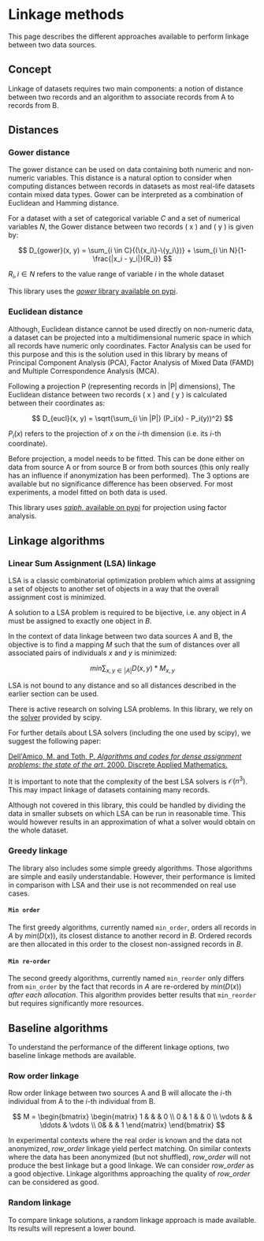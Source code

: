 # Linkage methods

This page describes the different approaches available to perform linkage
between two data sources.

## Concept

Linkage of datasets requires two main components: a notion of distance between
two records and an algorithm to associate records from A to records from B.

## Distances

### Gower distance

The gower distance can be used on data containing both numeric and non-numeric
variables. This distance is a natural option to consider when computing
distances between records in datasets as most real-life datasets contain mixed
data types. Gower can be interpreted as a combination of Euclidean and Hamming
distance.

For a dataset with a set of categorical variable $C$ and a set of numerical
variables $N$, the Gower distance between two records \( x \) and \( y \) is
given by:

$$
D_{gower}(x, y) = \sum_{i \in C}{(\{x_i\}-\{y_i\})} + \sum_{i \in N}{1-\frac{|x_i - y_i|}{R_i}} 
$$

$R_i, i \in N$ refers to the value range of variable $i$ in the whole dataset

This library uses the [*gower* library available on pypi](https://pypi.org/project/gower/).


### Euclidean distance

Although, Euclidean distance cannot be used directly on non-numeric data, a
dataset can be projected into a multidimensional numeric space in which all
records have numeric only coordinates. Factor Analysis can be used for this
purpose and this is the solution used in this library by means of Principal
Component Analysis (PCA), Factor Analysis of Mixed Data (FAMD) and Multiple
Correspondence Analysis (MCA).

Following a projection P (representing records in |P| dimensions), The Euclidean
distance between two records \( x \) and \( y \) is calculated between their
coordinates as:

$$
D_{eucl}(x, y) = \sqrt{\sum_{i \in |P|} (P_i(x) - P_i(y))^2}
$$

$P_i(x)$ refers to the projection of $x$ on the $i$-th dimension (i.e. its $i$-th coordinate).

Before projection, a model needs to be fitted. This can be done either on data
from source A or from source B or from both sources (this only really has an
influence if anonymization has been performed). The 3 options are available but
no significance difference has been observed. For most experiments, a model
fitted on both data is used.

This library uses [*saiph*, available on pypi](https://pypi.org/project/saiph/) 
for projection using factor analysis.

## Linkage algorithms

### Linear Sum Assignment (LSA) linkage

LSA is a classic combinatorial optimization problem which aims at assigning a
set of objects to another set of objects in a way that the overall assignment
cost is minimized.

A solution to a LSA problem is required to be bijective, i.e. any object in $A$
must be assigned to exactly one object in $B$.

In the context of data linkage between two data sources A and B, the objective
is to find a mapping $M$ such that the sum of distances over all associated
pairs of individuals $x$ and $y$ is minimized:

$$
min \sum_{x, y \in |A|}{D(x,y)*M_{x,y}}
$$

LSA is not bound to any distance and so all distances described in the earlier
section can be used.

There is active research on solving LSA problems. In this library, we rely on
the
[solver](https://docs.scipy.org/doc/scipy/reference/generated/scipy.optimize.linear_sum_assignment.html)
provided by scipy.

For further details about LSA solvers (including the one used by scipy), we
suggest the following paper:

[Dell'Amico, M. and Toth, P. *Algorithms and codes for dense assignment problems: the state of the art*. 2000. Discrete Applied Mathematics.](https://www.sciencedirect.com/science/article/pii/S0166218X99001729)

It is important to note that the complexity of the best LSA solvers is $\mathcal{O}(n^3)$. This may impact linkage of datasets containing many records.

Although not covered in this library, this could be handled by dividing the data
in smaller subsets on which LSA can be run in reasonable time. This would
however results in an approximation of what a solver would obtain on the whole
dataset.

### Greedy linkage

The library also includes some simple greedy algorithms. Those algorithms are
simple and easily understandable. However, their performance is limited in
comparison with LSA and their use is not recommended on real use cases.

#### `Min order`

The first greedy algorithms, currently named `min_order`, orders all records in
$A$ by $min(D(x))$, its closest distance to another record in $B$. Ordered
records are then allocated in this order to the closest non-assigned records in
$B$.

#### `Min re-order`

The second greedy algorithms, currently named `min_reorder` only differs from
`min_order` by the fact that records in $A$ are re-ordered by $min(D(x))$ *after
each allocation*. This algorithm provides better results that `min_reorder` but
requires significantly more resources.

## Baseline algorithms

To understand the performance of the different linkage options, two baseline
linkage methods are available.

### Row order linkage

Row order linkage between two sources A and B will allocate the $i$-th
individual from A to the $i$-th individual from B.

$$
M = \begin{bmatrix}
\begin{matrix}
    1 &  &  & 0 \\
    0 & 1 &  & 0 \\
    \vdots &  & \ddots & \vdots \\
    0& & & 1
  \end{matrix}
  \end{bmatrix} 
$$

In experimental contexts where the real order is known and the data not
anonymized, *row_order* linkage yield perfect matching. On similar contexts
where the data has been anonymized (but not shuffled), *row_order* will not
produce the best linkage but a good linkage. We can consider *row_order* as a
good objective. Linkage algorithms approaching the quality of *row_order* can be
considered as good.

### Random linkage

To compare linkage solutions, a random linkage approach is made available. Its
results will represent a lower bound.
